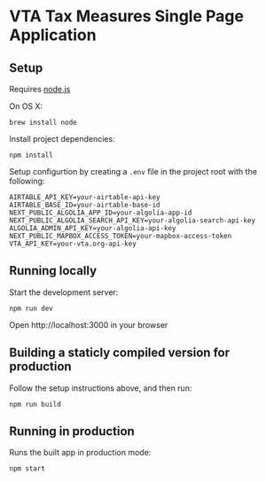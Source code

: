 # VTA Tax Measures Single Page Application

## Setup

Requires [node.js](https://nodejs.org/)

On OS X:

    brew install node


Install project dependencies:

    npm install

Setup configurtion by creating a `.env` file in the project root with the following:

    AIRTABLE_API_KEY=your-airtable-api-key
    AIRTABLE_BASE_ID=your-airtable-base-id
    NEXT_PUBLIC_ALGOLIA_APP_ID=your-algolia-app-id
    NEXT_PUBLIC_ALGOLIA_SEARCH_API_KEY=your-algolia-search-api-key
    ALGOLIA_ADMIN_API_KEY=your-algolia-api-key
    NEXT_PUBLIC_MAPBOX_ACCESS_TOKEN=your-mapbox-access-token
    VTA_API_KEY=your-vta.org-api-key

## Running locally

Start the development server:

    npm run dev

Open http://localhost:3000 in your browser
    
## Building a staticly compiled version for production

Follow the setup instructions above, and then run:

    npm run build

## Running in production

Runs the built app in production mode:

    npm start
    